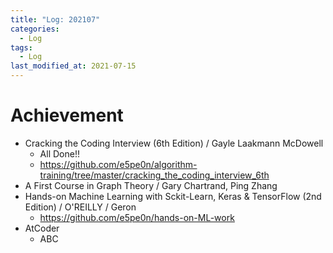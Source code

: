 ```yaml
---
title: "Log: 202107"
categories:
  - Log
tags:
  - Log
last_modified_at: 2021-07-15
---
```


# Achievement

- Cracking the Coding Interview (6th Edition) / Gayle Laakmann McDowell
  - All Done!!
  - https://github.com/e5pe0n/algorithm-training/tree/master/cracking_the_coding_interview_6th
- A First Course in Graph Theory / Gary Chartrand, Ping Zhang
- Hands-on Machine Learning with Sckit-Learn, Keras & TensorFlow (2nd Edition) / O'REILLY / Geron
  - https://github.com/e5pe0n/hands-on-ML-work
- AtCoder
  - ABC

